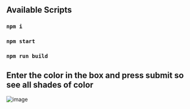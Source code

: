 ## Available Scripts
### `npm i`

### `npm start`

### `npm run build`

## Enter the color in the box and press submit so see all shades of color
![image](https://user-images.githubusercontent.com/53818773/162556893-4f71913d-769f-45a8-8f24-3156f318287c.png)
